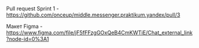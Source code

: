 Pull request Sprint 1 - https://github.com/onceup/middle.messenger.praktikum.yandex/pull/3

Макет Figma - https://www.figma.com/file/jF5fFFzgGOxQeB4CmKWTiE/Chat_external_link?node-id=0%3A1
